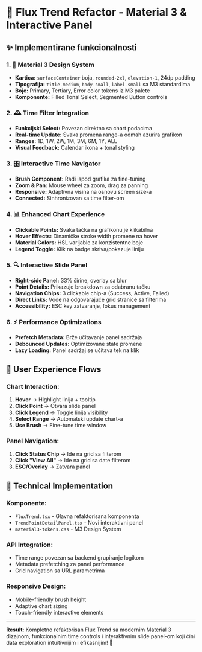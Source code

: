 # 🔄 Flux Trend Refactor - Material 3 & Interactive Panel

## ✨ Implementirane funkcionalnosti

### 1. 🎨 **Material 3 Design System**
- **Kartica:** `surfaceContainer` boja, `rounded-2xl`, `elevation-1`, 24dp padding
- **Tipografija:** `title-medium`, `body-small`, `label-small` sa M3 standardima
- **Boje:** Primary, Tertiary, Error color tokens iz M3 palete
- **Komponente:** Filled Tonal Select, Segmented Button controls

### 2. 🕰️ **Time Filter Integration**
- **Funkcijski Select:** Povezan direktno sa chart podacima
- **Real-time Update:** Svaka promena range-a odmah azurira grafikon
- **Ranges:** 1D, 1W, 2W, 1M, 3M, 6M, 1Y, ALL
- **Visual Feedback:** Calendar ikona + tonal styling

### 3. 🎛️ **Interactive Time Navigator**
- **Brush Component:** Radi ispod grafika za fine-tuning
- **Zoom & Pan:** Mouse wheel za zoom, drag za panning
- **Responsive:** Adaptivna visina na osnovu screen size-a
- **Connected:** Sinhronizovan sa time filter-om

### 4. 📊 **Enhanced Chart Experience**
- **Clickable Points:** Svaka tačka na grafikonu je klikabilna
- **Hover Effects:** Dinamičke stroke width promene na hover
- **Material Colors:** HSL varijable za konzistentne boje
- **Legend Toggle:** Klik na badge skriva/pokazuje liniju

### 5. 🔍 **Interactive Slide Panel**
- **Right-side Panel:** 33% širine, overlay sa blur
- **Point Details:** Prikazuje breakdown za odabranu tačku
- **Navigation Chips:** 3 clickable chip-a (Success, Active, Failed)
- **Direct Links:** Vode na odgovarajuće grid stranice sa filterima
- **Accessibility:** ESC key zatvaranje, fokus management

### 6. ⚡ **Performance Optimizations**
- **Prefetch Metadata:** Brže učitavanje panel sadržaja
- **Debounced Updates:** Optimizovane state promene
- **Lazy Loading:** Panel sadržaj se učitava tek na klik

## 🎯 **User Experience Flows**

### Chart Interaction:
1. **Hover** → Highlight linija + tooltip
2. **Click Point** → Otvara slide panel
3. **Click Legend** → Toggle linija visibility
4. **Select Range** → Automatski update chart-a
5. **Use Brush** → Fine-tune time window

### Panel Navigation:
1. **Click Status Chip** → Ide na grid sa filterom
2. **Click "View All"** → Ide na grid sa date filterom
3. **ESC/Overlay** → Zatvara panel

## 🔧 **Technical Implementation**

### Komponente:
- `FluxTrend.tsx` - Glavna refaktorisana komponenta
- `TrendPointDetailPanel.tsx` - Novi interaktivni panel
- `material3-tokens.css` - M3 Design System

### API Integration:
- Time range povezan sa backend grupiranje logikom
- Metadata prefetching za panel performance
- Grid navigation sa URL parametrima

### Responsive Design:
- Mobile-friendly brush height
- Adaptive chart sizing
- Touch-friendly interactive elements

---

**Result:** Kompletno refaktorisan Flux Trend sa modernim Material 3 dizajnom, funkcionalnim time controls i interaktivnim slide panel-om koji čini data exploration intuitivnijim i efikasnijim! 🎉
